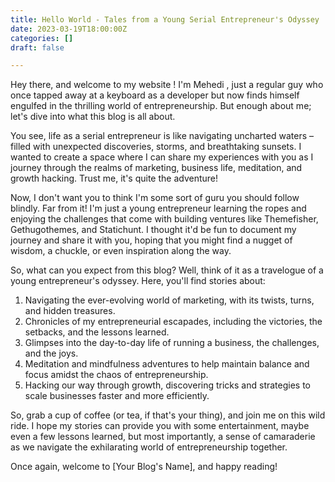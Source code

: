```yaml
---
title: Hello World - Tales from a Young Serial Entrepreneur's Odyssey
date: 2023-03-19T18:00:00Z
categories: []
draft: false

---
```

Hey there, and welcome to my website ! I'm Mehedi , just a regular guy who once tapped away at a keyboard as a developer but now finds himself engulfed in the thrilling world of entrepreneurship. But enough about me; let's dive into what this blog is all about.

You see, life as a serial entrepreneur is like navigating uncharted waters – filled with unexpected discoveries, storms, and breathtaking sunsets. I wanted to create a space where I can share my experiences with you as I journey through the realms of marketing, business life, meditation, and growth hacking. Trust me, it's quite the adventure!

Now, I don't want you to think I'm some sort of guru you should follow blindly. Far from it! I'm just a young entrepreneur learning the ropes and enjoying the challenges that come with building ventures like Themefisher, Gethugothemes, and Statichunt. I thought it'd be fun to document my journey and share it with you, hoping that you might find a nugget of wisdom, a chuckle, or even inspiration along the way.

So, what can you expect from this blog? Well, think of it as a travelogue of a young entrepreneur's odyssey. Here, you'll find stories about:

1. Navigating the ever-evolving world of marketing, with its twists, turns, and hidden treasures.
2. Chronicles of my entrepreneurial escapades, including the victories, the setbacks, and the lessons learned.
3. Glimpses into the day-to-day life of running a business, the challenges, and the joys.
4. Meditation and mindfulness adventures to help maintain balance and focus amidst the chaos of entrepreneurship.
5. Hacking our way through growth, discovering tricks and strategies to scale businesses faster and more efficiently.

So, grab a cup of coffee (or tea, if that's your thing), and join me on this wild ride. I hope my stories can provide you with some entertainment, maybe even a few lessons learned, but most importantly, a sense of camaraderie as we navigate the exhilarating world of entrepreneurship together.

Once again, welcome to \[Your Blog's Name\], and happy reading!